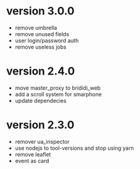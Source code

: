 # version 3.0.0
- remove umbrella
- remove unused fields
- user login/password auth
- remove useless jobs

# version 2.4.0

- move master_proxy to brididi_web
- add a scroll system for smarphone
- update dependecies

# version 2.3.0

- remover ua_inspector
- use nodejs to tool-versions and stop using yarn
- remove leaflet
- event as card
